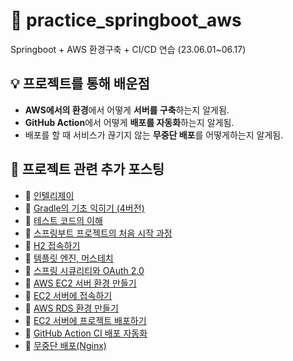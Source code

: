 # :rocket: practice_springboot_aws
Springboot + AWS 환경구축 + CI/CD 연습 (23.06.01~06.17)


## <b> 💡 프로젝트를 통해 배운점 </b>
- <b>AWS에서의 환경</b>에서 어떻게 <b>서버를 구축</b>하는지 알게됨.
- <b>GitHub Action</b>에서 어떻게 <b>배포를 자동화</b>하는지 알게됨.
- 배포를 할 때 서비스가 끊기지 않는 <b>무중단 배포</b>를 어떻게하는지 알게됨.


## <b> 📒 프로젝트 관련 추가 포스팅 </b>
- 🔗 <a href="https://blog.naver.com/kyk7777_/223117539498" target="_blank">인텔리제이</a>
- 🔗 [Gradle의 기초 익히기 (4버전)](https://blog.naver.com/kyk7777_/223117603110)
- 🔗 [테스트 코드의 이해](https://blog.naver.com/kyk7777_/223120002725)
- 🔗 [스프링부트 프로젝트의 처음 시작 과정](https://blog.naver.com/kyk7777_/223120007256)
- 🔗 [H2 접속하기](https://blog.naver.com/kyk7777_/223120391384)
- 🔗 [템플릿 엔진, 머스테치](https://blog.naver.com/kyk7777_/223121998822)
- 🔗 [스프링 시큐리티와 OAuth 2.0](https://blog.naver.com/kyk7777_/223122637646)
- 🔗 [AWS EC2 서버 환경 만들기](https://blog.naver.com/kyk7777_/223125604358)
- 🔗 [EC2 서버에 접속하기](https://blog.naver.com/kyk7777_/223125973886)
- 🔗 [AWS RDS 환경 만들기](https://blog.naver.com/kyk7777_/223126310297)
- 🔗 [EC2 서버에 프로젝트 배포하기](https://blog.naver.com/kyk7777_/223127302171)
- 🔗 [GitHub Action CI 배포 자동화](https://blog.naver.com/kyk7777_/223129233019)
- 🔗 [무중단 배포(Nginx)](https://blog.naver.com/kyk7777_/223131110589)
